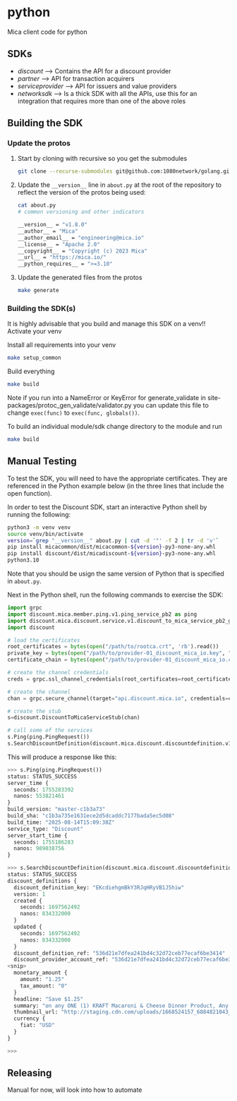 # python
Mica client code for python

## SDKs

* _discount_ --> Contains the API for a discount provider
* _partner_ --> API for transaction acquirers
* _serviceprovider_ --> API for issuers and value providers
* _networksdk_ --> Is a thick SDK with all the APIs, use this for an integration that requires more than one of the above roles


## Building the SDK

### Update the protos

1. Start by cloning with recursive so you get the submodules

    ```bash
    git clone --recurse-submodules git@github.com:1080network/golang.git
    ```

2. Update the `__version__` line in `about.py` at the root of the repository to reflect the version of the protos being used:

    ```bash
    cat about.py
    # common versioning and other indicators

    __version__ = "v1.8.0"
    __author__ = "Mica"
    __author_email__ = "engineering@mica.io"
    __license__ = "Apache 2.0"
    __copyright__ = "Copyright (c) 2023 Mica"
    __url__ = "https://mica.io/"
    __python_requires__ = ">=3.10"
    ```

3. Update the generated files from the protos

    ```bash
    make generate
    ```

### Building the SDK(s)

It is highly advisable that you build and manage this SDK on a venv!! Activate your venv

Install all requirements into your venv
```bash
make setup_common
```

Build everything
```bash
make build
```

Note if you run into a NameError or KeyError for generate_validate in site-packages/protoc_gen_validate/validator.py you can update this file to change `exec(func)` to `exec(func, globals())`.

To build an individual module/sdk change directory to the module and run
```bash
make build
```

## Manual Testing

To test the SDK, you will need to have the appropriate certificates. They are referenced in the Python example below (in the three lines that include the open function).

In order to test the Discount SDK, start an interactive Python shell by running the following:

```bash
python3 -m venv venv
source venv/bin/activate
version=`grep "__version__" about.py | cut -d '"' -f 2 | tr -d 'v'`
pip install micacommon/dist/micacommon-${version}-py3-none-any.whl
pip install discount/dist/micadiscount-${version}-py3-none-any.whl
python3.10
```

Note that you should be usign the same version of Python that is specified in `about.py`.

Next in the Python shell, run the following commands to exercise the SDK:

```python
import grpc
import discount.mica.member.ping.v1.ping_service_pb2 as ping
import discount.mica.discount.service.v1.discount_to_mica_service_pb2_grpc
import discount

# load the certificates
root_certificates = bytes(open("/path/to/rootca.crt", 'rb').read())
private_key = bytes(open("/path/to/provider-01_discount_mica_io.key", "rb").read())
certificate_chain = bytes(open("/path/to/provider-01_discount_mica_io.crt", "rb").read())

# create the channel credentials
creds = grpc.ssl_channel_credentials(root_certificates=root_certificates, private_key=private_key, certificate_chain=certificate_chain)

# create the channel
chan = grpc.secure_channel(target="api.discount.mica.io", credentials=creds, options=None, compression=None)

# create the stub
s=discount.DiscountToMicaServiceStub(chan)

# call some of the services
s.Ping(ping.PingRequest())
s.SearchDiscountDefinition(discount.mica.discount.discountdefinition.v1.discount_definition_pb2.SearchDiscountDefinitionRequest())
```

This will produce a response like this:

```python
>>> s.Ping(ping.PingRequest())
status: STATUS_SUCCESS
server_time {
  seconds: 1755283392
  nanos: 553821461
}
build_version: "master-c1b3a73"
build_sha: "c1b3a735e1631ece2d5dcaddc7177bada5ec5d08"
build_time: "2025-08-14T15:09:38Z"
service_type: "Discount"
server_start_time {
  seconds: 1755186283
  nanos: 989038756
}

>>> s.SearchDiscountDefinition(discount.mica.discount.discountdefinition.v1.discount_definition_pb2.SearchDiscountDefinitionRequest())
status: STATUS_SUCCESS
discount_definitions {
  discount_definition_key: "EKcdiehgmBkY3RJqHRyVB1J5hiw"
  version: 1
  created {
    seconds: 1697562492
    nanos: 834332000
  }
  updated {
    seconds: 1697562492
    nanos: 834332000
  }
  discount_definition_ref: "536d21e7dfea241bd4c32d72ceb77ecaf6be3414"
  discount_provider_account_ref: "536d21e7dfea241bd4c32d72ceb77ecaf6be3414"
<snip>
  monetary_amount {
    amount: "1.25"
    tax_amount: "0"
  }
  headline: "Save $1.25"
  summary: "on any ONE (1) KRAFT Macaroni & Cheese Dinner Product, Any variety, Any size"
  thumbnail_url: "http://staging.cdn.com/uploads/1668524157_6884821043_thumb.png"
  currency {
    fiat: "USD"
  }
}

>>>
```

## Releasing
Manual for now, will look into how to automate
